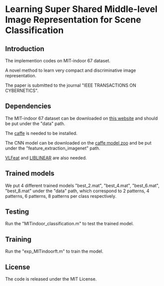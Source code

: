 # Learning Super Shared Middle-level Image Representation for Scene Classification

## Introduction

The implemention codes on MIT-indoor 67 dataset.

A novel method to learn very compact and discriminative image representation.

The paper is submitted to the journal "IEEE TRANSACTIONS ON CYBERNETICS".


## Dependencies
The MIT-indoor 67 dataset can be downloaded on [this website](http://web.mit.edu/torralba/www/indoor.html) and should be put under the "data" path.

The [caffe](http://caffe.berkeleyvision.org/) is needed to be installed.

The CNN model can be downloaded on the [caffe model zoo](https://github.com/BVLC/caffe/wiki/Model-Zoo) 
and be put under the "feature_extraction_imagenet" path.

[VLFeat](http://www.vlfeat.org/) and [LIBLINEAR](https://www.csie.ntu.edu.tw/~cjlin/liblinear/) are also needed.


## Trained models
We put 4 different trained models "best_2.mat", "best_4.mat", "best_6.mat", "best_8.mat" under the "data" path, 
which correspond to 2 patterns, 4 patterns, 6 patterns, 8 patterns per class respectively.


## Testing
Run the "MITindoor_classification.m" to test the trained model.


## Training
Run the "exp_MITindoorft.m" to train the model.


## License
The code is released under the MIT License.
